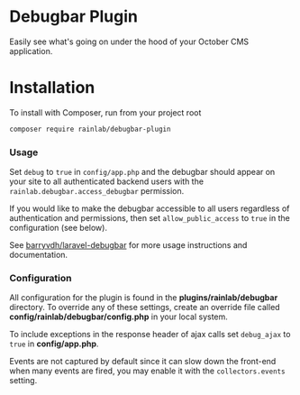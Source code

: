 # Debugbar Plugin

Easily see what's going on under the hood of your October CMS application.

# Installation

To install with Composer, run from your project root

```sh
composer require rainlab/debugbar-plugin
```

### Usage

Set `debug` to `true` in `config/app.php` and the debugbar should appear on your site to all authenticated backend users with the `rainlab.debugbar.access_debugbar` permission.

If you would like to make the debugbar accessible to all users regardless of authentication and permissions, then set `allow_public_access` to `true` in the configuration (see below).

See [barryvdh/laravel-debugbar](https://github.com/barryvdh/laravel-debugbar) for more usage instructions and documentation.

### Configuration

All configuration for the plugin is found in the **plugins/rainlab/debugbar** directory. To override any of these settings, create an override file called **config/rainlab/debugbar/config.php** in your local system.

To include exceptions in the response header of ajax calls set `debug_ajax` to `true` in **config/app.php**.

Events are not captured by default since it can slow down the front-end when many events are fired, you may enable it with the `collectors.events` setting.
